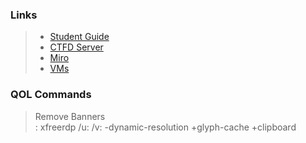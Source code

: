 ### Links

>- [Student Guide](https://net.cybbh.io/public/networking/latest/index.html)  
>- [CTFD Server](http://networking-ctfd-1.server.vta:8000/resources)  
>- [Miro](https://miro.com/app/board/o9J_klSqCSY=/)  
>- [VMs](https://vta.cybbh.space/horizon/project/instances/?action=row_update&table=instances&obj_id=c6748ee3-2535-41ec-9094-b6fcb22f5f9e)  

### QOL Commands
> Remove Banners  
> : xfreerdp /u:<username> /v:<ip> -dynamic-resolution +glyph-cache +clipboard

